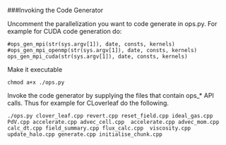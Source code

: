 ###Invoking the Code Generator

Uncomment the parallelization you want to code generate in ops.py. For example for CUDA code generation do:
  
  `#ops_gen_mpi(str(sys.argv[1]), date, consts, kernels)`
  `#ops_gen_mpi_openmp(str(sys.argv[1]), date, consts, kernels)`
  `ops_gen_mpi_cuda(str(sys.argv[1]), date, consts, kernels)`

Make it executable

  `chmod a+x ./ops.py`

Invoke the code generator by supplying the files that contain ops_* API calls. Thus for example for CLoverleaf do the following.

`./ops.py clover_leaf.cpp revert.cpp reset_field.cpp ideal_gas.cpp PdV.cpp accelerate.cpp advec_cell.cpp 
accelerate.cpp advec_mom.cpp calc_dt.cpp field_summary.cpp flux_calc.cpp 
viscosity.cpp update_halo.cpp generate.cpp initialise_chunk.cpp`
